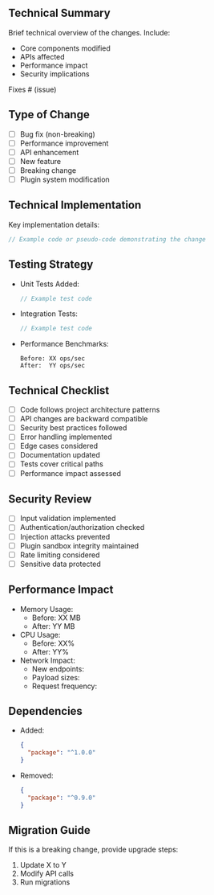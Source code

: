 ## Technical Summary
Brief technical overview of the changes. Include:
- Core components modified
- APIs affected
- Performance impact
- Security implications

Fixes # (issue)

## Type of Change
- [ ] Bug fix (non-breaking)
- [ ] Performance improvement
- [ ] API enhancement
- [ ] New feature
- [ ] Breaking change
- [ ] Plugin system modification

## Technical Implementation
Key implementation details:
```typescript
// Example code or pseudo-code demonstrating the change
```

## Testing Strategy
- Unit Tests Added:
  ```typescript
  // Example test code
  ```
- Integration Tests:
  ```typescript
  // Example test code
  ```
- Performance Benchmarks:
  ```
  Before: XX ops/sec
  After:  YY ops/sec
  ```

## Technical Checklist
- [ ] Code follows project architecture patterns
- [ ] API changes are backward compatible
- [ ] Security best practices followed
- [ ] Error handling implemented
- [ ] Edge cases considered
- [ ] Documentation updated
- [ ] Tests cover critical paths
- [ ] Performance impact assessed

## Security Review
- [ ] Input validation implemented
- [ ] Authentication/authorization checked
- [ ] Injection attacks prevented
- [ ] Plugin sandbox integrity maintained
- [ ] Rate limiting considered
- [ ] Sensitive data protected

## Performance Impact
- Memory Usage:
  - Before: XX MB
  - After:  YY MB
- CPU Usage:
  - Before: XX%
  - After:  YY%
- Network Impact:
  - New endpoints:
  - Payload sizes:
  - Request frequency:

## Dependencies
- Added:
  ```json
  {
    "package": "^1.0.0"
  }
  ```
- Removed:
  ```json
  {
    "package": "^0.9.0"
  }
  ```

## Migration Guide
If this is a breaking change, provide upgrade steps:
1. Update X to Y
2. Modify API calls
3. Run migrations